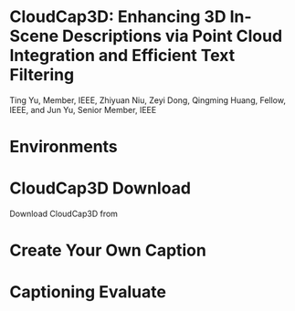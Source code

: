 # CloudCap3D: Enhancing 3D In-Scene Descriptions via Point Cloud Integration and Efficient Text Filtering
 Ting Yu, Member, IEEE, Zhiyuan Niu, Zeyi Dong, Qingming Huang, Fellow, IEEE, and Jun Yu, Senior Member, IEEE

# Environments

# CloudCap3D Download
Download CloudCap3D from 


# Create Your Own Caption

# Captioning Evaluate 
